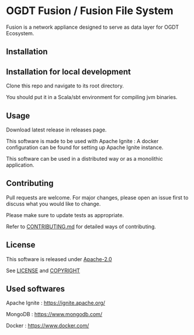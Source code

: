 # OGDT Fusion / Fusion File System

Fusion is a network appliance designed to serve as data layer for OGDT Ecosystem.

## Installation

## Installation for local development

Clone this repo and navigate to its root directory.

You should put it in a Scala/sbt environment for compiling jvm binaries.

## Usage

Download latest release in releases page.

This software is made to be used with Apache Ignite : A docker configuration can be found for setting up Apache Ignite instance.

This software can be used in a distributed way or as a monolithic application.

## Contributing
Pull requests are welcome. For major changes, please open an issue first to discuss what you would like to change.

Please make sure to update tests as appropriate.

Refer to [CONTRIBUTING.md](CONTRIBUTING.md) for detailed ways of contributing.

## License
This software is released under [Apache-2.0](https://choosealicense.com/licenses/apache-2.0/)

See [LICENSE](LICENSE) and [COPYRIGHT](COPYRIGHT)

## Used softwares
Apache Ignite : https://ignite.apache.org/

MongoDB : https://www.mongodb.com/

Docker : https://www.docker.com/